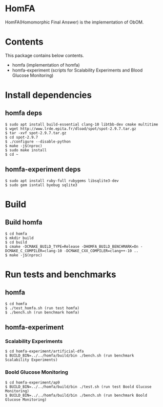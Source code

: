 # HomFA
HomFA(Homomorphic Final Answer) is the implementation of ObOM.

# Contents
This package contains below contents.

- homfa (implementation of homfa)
- homfa-experiment (scripts for Scalability Experiments and Blood Glucose Monitoring)

# Install dependencies
## homfa deps
```
$ sudo apt install build-essential clang-10 libtbb-dev cmake multitime
$ wget http://www.lrde.epita.fr/dload/spot/spot-2.9.7.tar.gz
$ tar -xvf spot-2.9.7.tar.gz
$ cd spot-2.9.7
$ ./configure --disable-python
$ make -j$(nproc)
$ sudo make install
$ cd ~
```

## homfa-experiment deps
```
$ sudo apt install ruby-full rubygems libsqlite3-dev
$ sudo gem isntall byebug sqlite3
```

# Build
## Build homfa
```
$ cd homfa
$ mkdir build
$ cd build
$ cmake -DCMAKE_BUILD_TYPE=Release -DHOMFA_BUILD_BENCHMARK=On -DCMAKE_C_COMPILER=clang-10 -DCMAKE_CXX_COMPILER=clang++-10 ..
$ make -j$(nproc)
```

# Run tests and benchmarks
## homfa
```
$ cd homfa
$ ./test_homfa.sh (run test homfa)
$ ./bench.sh (run benchmark homfa)
```

## homfa-experiment
### Scalability Experiments
```
$ cd homfa-experiment/artificial-dfa
$ BUILD_BIN=../../homfa/build/bin ./bench.sh (run benchmark Scalability Experiments)
```

### Boold Glucose Monitoring
```
$ cd homfa-experiment/ap9
$ BUILD_BIN=../../homfa/build/bin ./test.sh (run test Boold Glucose Monitoring)
$ BUILD_BIN=../../homfa/build/bin ./bench.sh (run benchmark Boold Glucose Monitoring)
```
